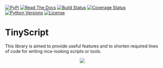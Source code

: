 [![PyPi](https://img.shields.io/pypi/v/tinyscript.svg)](https://pypi.python.org/pypi/tinyscript/)
[![Read The Docs](https://readthedocs.org/projects/tinyscript/badge/?version=latest)](https://tinyscript.readthedocs.io/en/latest/?badge=latest)
[![Build Status](https://travis-ci.org/dhondta/tinyscript.svg?branch=master)](https://travis-ci.org/dhondta/tinyscript)
[![Coverage Status](https://coveralls.io/repos/github/dhondta/tinyscript/badge.svg?branch=master)](https://coveralls.io/github/dhondta/tinyscript?branch=master)
[![Python Versions](https://img.shields.io/pypi/pyversions/tinyscript.svg)](https://pypi.python.org/pypi/tinyscript/)
[![License](https://img.shields.io/pypi/l/tinyscript.svg)](https://pypi.python.org/pypi/tinyscript/)

# TinyScript

This library is aimed to provide useful features and to shorten required lines of code for writing nice-looking scripts or tools.

<p align="center">
    <img src="https://dhondta.github.io/tinyscript/docs/demos/simple-script.svg">
</p>
